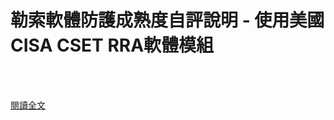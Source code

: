 # 勒索軟體防護成熟度自評說明 - 使用美國CISA CSET RRA軟體模組

<!--more-->
<!--460-->
<br><br/>



[閱讀全文](https://www.twcert.org.tw/tw/cp-14-4888-d16a6-1.html)


